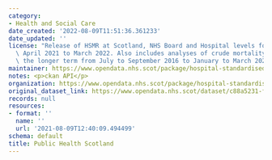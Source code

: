 ```yaml
---
category:
- Health and Social Care
date_created: '2022-08-09T11:51:36.361233'
date_updated: ''
license: "Release of HSMR at Scotland, NHS Board and Hospital levels for the period\
  \ April 2021 to March 2022. Also includes analyses of crude mortality trends over\
  \ the longer term from July to September 2016 to January to March 2022.\r "
maintainer: https://www.opendata.nhs.scot/package/hospital-standardised-mortality-ratios
notes: <p>ckan API</p>
organization: https://www.opendata.nhs.scot/package/hospital-standardised-mortality-ratios
original_dataset_link: https://www.opendata.nhs.scot/dataset/c88a5231-f7e7-418d-811e-8fc2bec79787/resource/0f906b20-3e3d-4c0e-b6d4-23b74f209ec6/download/2022-08-09_place_open_data.csv
records: null
resources:
- format: ''
  name: ''
  url: '2021-08-09T12:40:09.494499'
schema: default
title: Public Health Scotland
---
```

